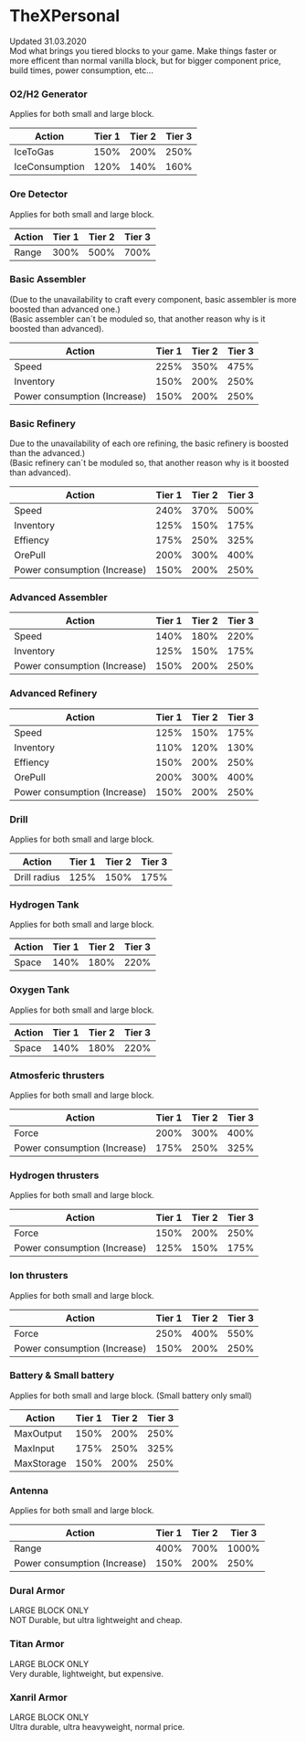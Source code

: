 # TheXPersonal
Updated 31.03.2020
<br> Mod what brings you tiered blocks to your game. Make things faster or more efficent than normal vanilla block, but for bigger component price, build times, power consumption, etc...

<h3> O2/H2 Generator </h3>
Applies for both small and large block.

Action | Tier 1 | Tier 2 | Tier 3
------------ | ------------- | ------------- | -------------
IceToGas | 150% | 200% | 250%
IceConsumption | 120% | 140% | 160%


<h3> Ore Detector  </h3>
Applies for both small and large block.

Action | Tier 1 | Tier 2 | Tier 3
------------ | ------------- | ------------- | -------------
Range | 300% | 500% | 700%

<h3> Basic Assembler  </h3>
(Due to the unavailability to craft every component, basic assembler is more boosted than advanced one.)
<br> (Basic assembler can´t be moduled so, that another reason why is it boosted than advanced).

Action | Tier 1 | Tier 2 | Tier 3
------------ | ------------- | ------------- | -------------
Speed | 225% | 350% | 475%
Inventory | 150% | 200% | 250%
Power consumption (Increase) | 150% | 200% | 250%

<h3> Basic Refinery  </h3>
Due to the unavailability of each ore refining, the basic refinery is boosted than the advanced.)
<br> (Basic refinery can´t be moduled so, that another reason why is it boosted than advanced).

Action | Tier 1 | Tier 2 | Tier 3
------------ | ------------- | ------------- | -------------
Speed | 240% | 370% | 500%
Inventory | 125% | 150% | 175%
Effiency | 175% | 250% | 325%
OrePull | 200% | 300% | 400%
Power consumption (Increase) | 150% | 200% | 250%

<h3> Advanced Assembler  </h3>

Action | Tier 1 | Tier 2 | Tier 3
------------ | ------------- | ------------- | -------------
Speed | 140% | 180% | 220%
Inventory | 125% | 150% | 175%
Power consumption (Increase) | 150% | 200% | 250%

<h3> Advanced Refinery  </h3>

Action | Tier 1 | Tier 2 | Tier 3
------------ | ------------- | ------------- | -------------
Speed | 125% | 150% | 175%
Inventory | 110% | 120% | 130%
Effiency | 150% | 200% | 250%
OrePull | 200% | 300% | 400%
Power consumption (Increase) | 150% | 200% | 250%


<h3> Drill  </h3>
Applies for both small and large block.

Action | Tier 1 | Tier 2 | Tier 3
------------ | ------------- | ------------- | -------------
Drill radius | 125% | 150% | 175%

<h3> Hydrogen Tank  </h3>
Applies for both small and large block.

Action | Tier 1 | Tier 2 | Tier 3
------------ | ------------- | ------------- | -------------
Space | 140% | 180% | 220%

<h3> Oxygen Tank  </h3>
Applies for both small and large block.

Action | Tier 1 | Tier 2 | Tier 3
------------ | ------------- | ------------- | -------------
Space | 140% | 180% | 220%


<h3> Atmosferic thrusters  </h3>
Applies for both small and large block.

Action | Tier 1 | Tier 2 | Tier 3
------------ | ------------- | ------------- | -------------
Force | 200% | 300% | 400%
Power consumption (Increase) | 175% | 250% | 325%

<h3> Hydrogen thrusters  </h3>
Applies for both small and large block.

Action | Tier 1 | Tier 2 | Tier 3
------------ | ------------- | ------------- | -------------
Force | 150% | 200% | 250%
Power consumption (Increase) | 125% | 150% | 175%

<h3> Ion thrusters  </h3>
Applies for both small and large block.

Action | Tier 1 | Tier 2 | Tier 3
------------ | ------------- | ------------- | -------------
Force | 250% | 400% | 550%
Power consumption (Increase) | 150% | 200% | 250%

<h3> Battery & Small battery</h3>
Applies for both small and large block. (Small battery only small)

Action | Tier 1 | Tier 2 | Tier 3
------------ | ------------- | ------------- | -------------
MaxOutput | 150% | 200% | 250%
MaxInput | 175% | 250% | 325%
MaxStorage | 150% | 200% | 250%


<h3> Antenna</h3>
Applies for both small and large block.

Action | Tier 1 | Tier 2 | Tier 3
------------ | ------------- | ------------- | -------------
Range | 400% | 700% | 1000%
Power consumption (Increase) | 150% | 200% | 250%

<h3> Dural Armor </h3>
LARGE BLOCK ONLY <br>
NOT Durable, but ultra lightweight and cheap.

<h3> Titan Armor </h3>
LARGE BLOCK ONLY <br>
Very durable, lightweight, but expensive.

<h3> Xanril Armor </h3>
LARGE BLOCK ONLY <br>
Ultra durable, ultra heavyweight, normal price.
